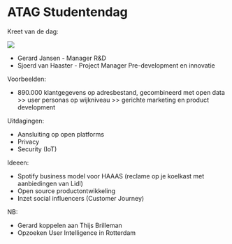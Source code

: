 # ATAG Studentendag

Kreet van de dag:

![](http://wdwayfind.com/wp-content/uploads/2017/06/Amazon-Century-Inlines3.jpg)

+ Gerard Jansen - Manager R&D
+ Sjoerd van Haaster - Project Manager Pre-development en innovatie

Voorbeelden:

+ 890.000 klantgegevens op adresbestand, gecombineerd met open data >> user personas op wijkniveau >> gerichte marketing en product development


Uitdagingen:
+ Aansluiting op open platforms
+ Privacy
+ Security (IoT)

Ideeen:
+ Spotify business model voor HAAAS (reclame op je koelkast met aanbiedingen van Lidl)
+ Open source productontwikkeling
+ Inzet social influencers (Customer Journey)

NB:
+ Gerard koppelen aan Thijs Brilleman
+ Opzoeken User Intelligence in Rotterdam

